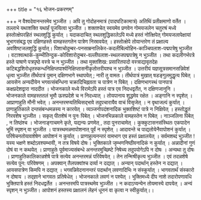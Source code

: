 +++
title = "१६ भोजन-प्रकरणम्"

+++
न वैश्वदेवानन्तरमेव भुञ्जीत । 
अपि तु गोदोहनमात्रं (पादघटिकामात्रं) अतिथिं प्रतीक्षमाणो वर्तेत । 
तल्लाभे यथाशक्ति यथार्हं पूजयित्वा भुञ्जीत । 
शक्तश्चेत् स्वयमेव प्रणवेन गोमयजलेन चतुरश्रं मध्ये हस्तोत्क्षेपरहितं स्थलशुद्धिं कुर्यात् । 
यदाकदाचित् स्थलशुद्धिकालेऽपि मध्ये हस्तं नोत्क्षिपेत् गोमयजलापेक्षायां भूभागसंबद्ध एव दक्षिणहस्ते वामहस्तगतेन पात्रेण निस्रावयेत् । 
हस्तोत्क्षेपे तोयान्तरेण तं प्रक्षाल्य अवशिष्टजलशुद्धिं कुर्यात्। 
पिशाचोदुम्बर-पनसाम्रनालिकेर-कदलीबिल्वोहिन-काञ्चिपलाश-पद्मपत्रेषु भुञ्जीत । 
वटाश्वत्थार्क-कुम्भीतिन्दुक-कोविशारोदुम्बर-वल्लीपलाश-स्थलजपद्मपत्रेषु न भुञ्जीत । 
तथा कदलीगर्भपत्रे हस्ते पाषाणे पत्रपृष्ठे वस्त्रे च न भुञ्जीत । 
तथा मुक्तशिख: प्रसारितपादो वस्त्राद्यावृतदेहः कटिबद्धशिरोधृतस्कन्धनिक्षिप्तपार्श्वनिक्षिप्तासनीकृतोत्तरीयश्च न भुञ्जीत । 
उत्तरीयं यज्ञसूत्रसमानसन्निवेशं धृत्वा भुञ्जीत 
तीर्थपात्रं पुमान् दक्षिणभागे स्थापयेत् ; नारी तु वामतः। 
तीर्थपात्रं मुखात् षडङ्गुलमुद्धृत्य पिबेत् । 
आयसेन अन्यदीयेन भगवत्संबन्धिना चक्रादिचिह्नवता च पात्रेण न पिबेत् । 
दक्षिणभागस्थं पानपात्रं कक्षप्रदेशद्वारा नाददीत । 
भोजनकाले मध्ये विरामेऽपि हस्तं पात्र एव निदधद्वर्तेत, न दक्षिणजानुनि । 
भोजनकाले वामहस्ततलं भूमौ ऊरुप्रदेशे च न निदध्यात् । तोयपानाय शुद्धमेव रक्षेत । 
अङ्गानि न स्पृशेत् । 
आप्राणाहुति मौनी भवेत् । 
अनन्तरमप्यतिथिसद्भावे तदुपचारायैव वाचं विसृजेत् । 
न वृथाजल्पं कुर्यात् । 
प्राणाहुतिकाले दन्तसंबन्धमन्नस्य न कारयेत् । 
व्यञ्जनोपदंशनादिक भुक्तशिष्टं पात्रे न निक्षिपेत् । हस्तोद्धृतं निरवशेष भुञ्जीत । 
सकृत् पीतशेषं न पुनः पिबेत् । 
भोजनभिन्नकाले वामहस्तेन न पिबेत् । 
नाञ्जलिना पिबेत् , न तिष्ठंश्च । 
भोजनाङ्गाचमने कृते, यद्यन्यः प्रणमेत् , तदा पुनराचामेत् । 
कुक्कुटासनसंस्थितः एकपादेन भूमिं स्पृशन् वा भुञ्जीत । 
पात्रस्थमन्नमापोशनात् पूर्वं न स्पृशेत् । आदावन्ते च पाद्यतोयेनैवापोशनं कुर्यात् । 
परिषेचनतोयावशेषेण आपोशनं न कुर्यात् । 
प्राणाहुत्यनन्तरं वामभाग एव हस्तं प्रक्षालयेत् । 
सर्वमशब्दं भुञ्जीत ! 
यस्य भक्षणे शब्दोऽवश्यम्भावी, न तत्र विषये दोषः। 
भुक्तिकाले जृम्भणनिष्ठीवनादिकं न कुर्यात् । 
अन्नादीनां गुणं दोषं वा न कथयेत् । 
प्राणाहुतेः पूर्वमाज्यसंबन्धे अनन्तरमुच्छिष्टे निषेच्य तदुपयोगेऽपि न दोषः । 
अन्यथा तु दोषः । 
प्राणाहुतिकालिकान्नशेषे पात्रे सत्येव अनन्तरमन्नं परिवेषयेत् । 
तेन तन्मिश्रीकृत्य भुञ्जीत । 
एवं तदन्नशेषे सत्येव पुन: परिवेषणम् । 
अपक्वान् तैलपक्वांश्च दर्व्या न दद्यात् । 
अन्यान् पदार्थान् हस्तेन न दद्यात् । 
आयसपात्रेण किमपि न दद्यात् । 
भगवन्निवेदनानन्तरं पदार्थान् लवणादिभिः न संस्कुर्यात् । 
भागवतार्थं संस्कारो न दोषाय । 
तद्ज्ञाने भागवतः प्रतिषेधेत् । 
भोजनकाले लवणं न पश्येत् । 
भुक्तिमध्ये दीप नाशे तदारोपणावधि भुक्तिपात्रे हस्तं निदधद्वर्तेत । 
अनन्तरमपि पात्रस्थमेव भुञ्जीत । 
न कदाऽप्यन्येन तोयमास्ये दापयेत् । 
अन्यं स्पृशन् न भुञ्जीत। 
आपोशनं हस्तस्य प्रक्षालनं लेहनं धूननं वा कृत्वा न स्वीकुर्यात्।।